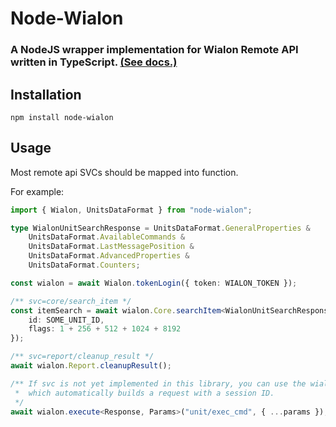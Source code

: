 # Node-Wialon

### A NodeJS wrapper implementation for Wialon Remote API written in TypeScript. [(See docs.)](https://sdk.wialon.com/wiki/en/kit/remoteapi/apiref)

## Installation

`npm install node-wialon`

## Usage

Most remote api SVCs should be mapped into function.

For example:

```typescript
import { Wialon, UnitsDataFormat } from "node-wialon";

type WialonUnitSearchResponse = UnitsDataFormat.GeneralProperties &
	UnitsDataFormat.AvailableCommands &
	UnitsDataFormat.LastMessagePosition &
	UnitsDataFormat.AdvancedProperties &
	UnitsDataFormat.Counters;

const wialon = await Wialon.tokenLogin({ token: WIALON_TOKEN });

/** svc=core/search_item */
const itemSearch = await wialon.Core.searchItem<WialonUnitSearchResponse>({
	id: SOME_UNIT_ID,
	flags: 1 + 256 + 512 + 1024 + 8192
});

/** svc=report/cleanup_result */
await wialon.Report.cleanupResult();

/** If svc is not yet implemented in this library, you can use the wialon helper
 *  which automatically builds a request with a session ID.
 */
await wialon.execute<Response, Params>("unit/exec_cmd", { ...params });
```
